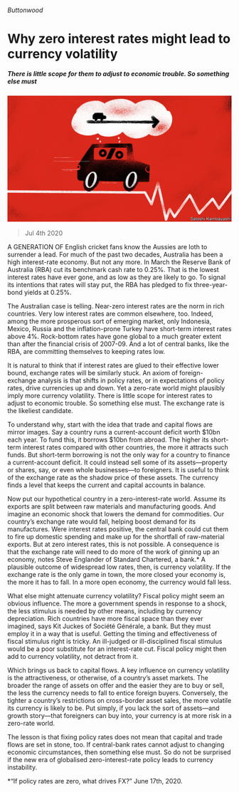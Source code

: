 ###### Buttonwood

# Why zero interest rates might lead to currency volatility 

##### There is little scope for them to adjust to economic trouble. So something else must 

![image](images/20200704_FND001_0.jpg) 

> Jul 4th 2020 

A   GENERATION OF English cricket fans know the Aussies are loth to surrender a lead. For much of the past two decades, Australia has been a high interest-rate economy. But not any more. In March the Reserve Bank of Australia (RBA) cut its benchmark cash rate to 0.25%. That is the lowest interest rates have ever gone, and as low as they are likely to go. To signal its intentions that rates will stay put, the RBA has pledged to fix three-year-bond yields at 0.25%.

The Australian case is telling. Near-zero interest rates are the norm in rich countries. Very low interest rates are common elsewhere, too. Indeed, among the more prosperous sort of emerging market, only Indonesia, Mexico, Russia and the inflation-prone Turkey have short-term interest rates above 4%. Rock-bottom rates have gone global to a much greater extent than after the financial crisis of 2007-09. And a lot of central banks, like the RBA, are committing themselves to keeping rates low.


It is natural to think that if interest rates are glued to their effective lower bound, exchange rates will be similarly stuck. An axiom of foreign-exchange analysis is that shifts in policy rates, or in expectations of policy rates, drive currencies up and down. Yet a zero-rate world might plausibly imply more currency volatility. There is little scope for interest rates to adjust to economic trouble. So something else must. The exchange rate is the likeliest candidate.

To understand why, start with the idea that trade and capital flows are mirror images. Say a country runs a current-account deficit worth $10bn each year. To fund this, it borrows $10bn from abroad. The higher its short-term interest rates compared with other countries, the more it attracts such funds. But short-term borrowing is not the only way for a country to finance a current-account deficit. It could instead sell some of its assets—property or shares, say, or even whole businesses—to foreigners. It is useful to think of the exchange rate as the shadow price of these assets. The currency finds a level that keeps the current and capital accounts in balance.

Now put our hypothetical country in a zero-interest-rate world. Assume its exports are split between raw materials and manufacturing goods. And imagine an economic shock that lowers the demand for commodities. Our country’s exchange rate would fall, helping boost demand for its manufactures. Were interest rates positive, the central bank could cut them to fire up domestic spending and make up for the shortfall of raw-material exports. But at zero interest rates, this is not possible. A consequence is that the exchange rate will need to do more of the work of ginning up an economy, notes Steve Englander of Standard Chartered, a bank.* A plausible outcome of widespread low rates, then, is currency volatility. If the exchange rate is the only game in town, the more closed your economy is, the more it has to fall. In a more open economy, the currency would fall less.

What else might attenuate currency volatility? Fiscal policy might seem an obvious influence. The more a government spends in response to a shock, the less stimulus is needed by other means, including by currency depreciation. Rich countries have more fiscal space than they ever imagined, says Kit Juckes of Société Générale, a bank. But they must employ it in a way that is useful. Getting the timing and effectiveness of fiscal stimulus right is tricky. An ill-judged or ill-disciplined fiscal stimulus would be a poor substitute for an interest-rate cut. Fiscal policy might then add to currency volatility, not detract from it.

Which brings us back to capital flows. A key influence on currency volatility is the attractiveness, or otherwise, of a country’s asset markets. The broader the range of assets on offer and the easier they are to buy or sell, the less the currency needs to fall to entice foreign buyers. Conversely, the tighter a country’s restrictions on cross-border asset sales, the more volatile its currency is likely to be. Put simply, if you lack the sort of assets—and growth story—that foreigners can buy into, your currency is at more risk in a zero-rate world.

The lesson is that fixing policy rates does not mean that capital and trade flows are set in stone, too. If central-bank rates cannot adjust to changing economic circumstances, then something else must. So do not be surprised if the new era of globalised zero-interest-rate policy leads to currency instability.

*“If policy rates are zero, what drives FX?” June 17th, 2020.

